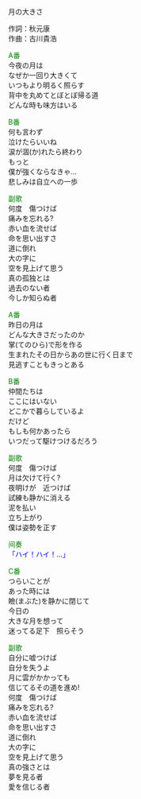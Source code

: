 月の大きさ  
  
作詞：秋元康  
作曲：古川貴浩  
  
<font color=green>A番</font>  
今夜の月は  
なぜか一回り大きくて  
いつもより明るく照らす  
背中を丸めてとぼとぼ帰る道  
どんな時も味方はいる  
  
<font color=green>B番</font>  
何も言わず  
泣けたらいいね  
涙が涸(か)れたら終わり  
もっと  
僕が強くならなきゃ…  
悲しみは自立への一歩  
  
<font color=green>副歌</font>  
何度　傷つけば  
痛みを忘れる?  
赤い血を流せば  
命を思い出すさ  
道に倒れ  
大の字に  
空を見上げて思う  
真の孤独とは  
過去のない者  
今しか知らぬ者  
  
<font color=green>A番</font>  
昨日の月は  
どんな大きさだったのか  
掌(てのひら)で形を作る  
生まれたその日からあの世に行く日まで  
見逃すこともきっとある  
  
<font color=green>B番</font>  
仲間たちは  
ここにはいない  
どこかで暮らしているよ  
だけど  
もしも何かあったら  
いつだって駆けつけるだろう  
  
<font color=green>副歌</font>  
何度　傷つけば  
月は欠けて行く?  
夜明けが　近つけば  
試練も静かに消える  
泥を払い  
立ち上がり  
僕は姿勢を正す  
  
<font color=green>间奏</font>  
<font color=blue>「ハイ！ハイ！…」</font>  
  
<font color=green>C番</font>  
つらいことが  
あった時には  
瞼(まぶた)を静かに閉じて  
今日の  
大きな月を想って  
迷ってる足下　照らそう  
  
<font color=green>副歌</font>  
自分に嘘つけば  
自分を失うよ  
月に雲がかかっても  
信じてるその道を進め!  
何度　傷つけば  
痛みを忘れる?  
赤い血を流せば  
命を思い出すさ  
道に倒れ  
大の字に  
空を見上げて思う  
真の強さとは  
夢を見る者  
愛を信じる者  
